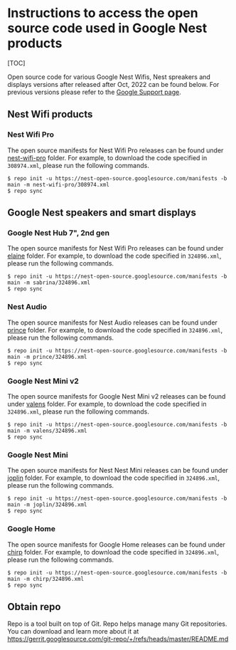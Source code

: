 # Instructions to access the open source code used in Google Nest products

[TOC]

Open source code for various Google Nest Wifis, Nest spreakers and displays
versions after released after Oct, 2022 can be found below. For previous
versions please refer to the [Google Support page](https://support.google.com/product-documentation/topic/6355909).

## Nest Wifi products

### Nest Wifi Pro

The open source manifests for Nest Wifi Pro releases can be found under
[nest-wifi-pro](https://nest-open-source.googlesource.com/manifests/+/refs/heads/main/nest-wifi-pro)
folder. For example, to download the code specified in `308974.xml`,
please run the following commands.

```shell
$ repo init -u https://nest-open-source.googlesource.com/manifests -b main -m nest-wifi-pro/308974.xml
$ repo sync
```

## Google Nest speakers and smart displays

### Google Nest Hub 7", 2nd gen

The open source manifests for Nest Wifi Pro releases can be found under
[elaine](https://nest-open-source.googlesource.com/manifests/+/refs/heads/main/elaine)
folder. For example, to download the code specified in `324896.xml`,
please run the following commands.

```shell
$ repo init -u https://nest-open-source.googlesource.com/manifests -b main -m sabrina/324896.xml
$ repo sync
```

### Nest Audio

The open source manifests for Nest Audio releases can be found under
[prince](https://nest-open-source.googlesource.com/manifests/+/refs/heads/main/prince)
folder. For example, to download the code specified in `324896.xml`,
please run the following commands.

```shell
$ repo init -u https://nest-open-source.googlesource.com/manifests -b main -m prince/324896.xml
$ repo sync
```

### Google Nest Mini v2

The open source manifests for Google Nest Mini v2 releases can be found under
[valens](https://nest-open-source.googlesource.com/manifests/+/refs/heads/main/valens)
folder. For example, to download the code specified in `324896.xml`,
please run the following commands.

```shell
$ repo init -u https://nest-open-source.googlesource.com/manifests -b main -m valens/324896.xml
$ repo sync
```

### Google Nest Mini

The open source manifests for Nest Nest Mini releases can be found under
[joplin](https://nest-open-source.googlesource.com/manifests/+/refs/heads/main/joplin)
folder. For example, to download the code specified in `324896.xml`,
please run the following commands.

```shell
$ repo init -u https://nest-open-source.googlesource.com/manifests -b main -m joplin/324896.xml
$ repo sync
```

### Google Home

The open source manifests for Google Home releases can be found under
[chirp](https://nest-open-source.googlesource.com/manifests/+/refs/heads/main/chirp)
folder. For example, to download the code specified in `324896.xml`,
please run the following commands.

```shell
$ repo init -u https://nest-open-source.googlesource.com/manifests -b main -m chirp/324896.xml
$ repo sync
```

## Obtain repo

Repo is a tool built on top of Git. Repo helps manage many Git repositories. You
can download and learn more about it at
https://gerrit.googlesource.com/git-repo/+/refs/heads/master/README.md
